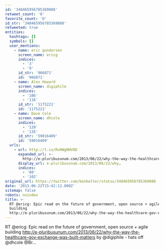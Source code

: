 ```yaml
---
id: '348465956785369088'
retweet_count: '0'
favorite_count: '0'
id_str: '348465956785369088'
retweeted: true
entities:
  hashtags: []
  symbols: []
  user_mentions:
    - name: eric gundersen
      screen_name: ericg
      indices:
        - '3'
        - '9'
      id_str: '966871'
      id: '966871'
    - name: Alex Howard
      screen_name: digiphile
      indices:
        - '106'
        - '116'
      id_str: '1175221'
      id: '1175221'
    - name: Dave Cole
      screen_name: dhcole
      indices:
        - '128'
        - '135'
      id_str: '59016409'
      id: '59016409'
  urls:
    - url: http://t.co/RvHWgNHVOD
      expanded_url: >-
        http://e-pluribusunum.com/2013/06/22/why-the-way-the-healthcare-gov-exchange-was-built-matters
      display_url: e-pluribusunum.com/2013/06/22/why…
      indices:
        - '80'
        - '102'
original_url: https://twitter.com/benbalter/status/348465956785369088
date: '2013-06-22T15:42:12.000Z'
sitemap: false
robots: noindex
title: >-
  RT @ericg: Epic read on the future of government, open source + agile
  building 
  http://e-pluribusunum.com/2013/06/22/why-the-way-the-healthcare-gov-exchange-was-built-matters…
---
```


RT @ericg: Epic read on the future of government, open source + agile building  http://e-pluribusunum.com/2013/06/22/why-the-way-the-healthcare-gov-exchange-was-built-matters by @digiphile - hats off @dhcole @Br…